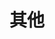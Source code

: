 ---
title: "其他"
menu:
  main:
      identifier: "others"
      name: "其他"
      weight: 60
      params:
          icon: other
---